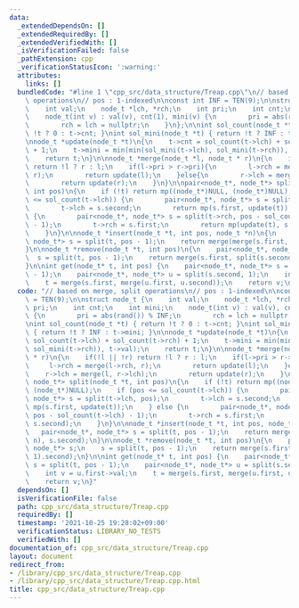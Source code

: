 ```yaml
---
data:
  _extendedDependsOn: []
  _extendedRequiredBy: []
  _extendedVerifiedWith: []
  _isVerificationFailed: false
  _pathExtension: cpp
  _verificationStatusIcon: ':warning:'
  attributes:
    links: []
  bundledCode: "#line 1 \"cpp_src/data_structure/Treap.cpp\"\n// based on merge, split\
    \ operations\n// pos : 1-indexed\n\nconst int INF = TEN(9);\n\nstruct node_t {\n\
    \    int val;\n    node_t *lch, *rch;\n    int pri;\n    int cnt;\n    int mini;\n\
    \    node_t(int v) : val(v), cnt(1), mini(v) {\n        pri = abs(rand()) % INF;\n\
    \        rch = lch = nullptr;\n    }\n};\n\nint sol_count(node_t *t) { return\
    \ !t ? 0 : t->cnt; }\nint sol_mini(node_t *t) { return !t ? INF : t->mini; }\n\
    \nnode_t *update(node_t *t)\n{\n    t->cnt = sol_count(t->lch) + sol_count(t->rch)\
    \ + 1;\n    t->mini = min(min(sol_mini(t->lch), sol_mini(t->rch)), t->val);\n\
    \    return t;\n}\n\nnode_t *merge(node_t *l, node_t * r)\n{\n    if(!l || !r)\
    \ return !l ? r : l;\n    if(l->pri > r->pri){\n        l->rch = merge(l->rch,\
    \ r);\n        return update(l);\n    }else{\n        r->lch = merge(l, r->lch);\n\
    \        return update(r);\n    }\n}\n\npair<node_t*, node_t*> split(node_t *t,\
    \ int pos)\n{\n    if (!t) return mp((node_t*)NULL, (node_t*)NULL);\n    if (pos\
    \ <= sol_count(t->lch)) {\n        pair<node_t*, node_t*> s = split(t->lch, pos);\n\
    \        t->lch = s.second;\n        return mp(s.first, update(t));\n    } else\
    \ {\n        pair<node_t*, node_t*> s = split(t->rch, pos - sol_count(t->lch)\
    \ - 1);\n        t->rch = s.first;\n        return mp(update(t), s.second);\n\
    \    }\n}\n\nnode_t *insert(node_t *t, int pos, node_t *n)\n{\n    pair<node_t*,\
    \ node_t*> s = split(t, pos - 1);\n    return merge(merge(s.first, n), s.second);\n\
    }\n\nnode_t *remove(node_t *t, int pos)\n{\n    pair<node_t*, node_t*> s;\n  \
    \  s = split(t, pos - 1);\n    return merge(s.first, split(s.second, 1).second);\n\
    }\n\nint get(node_t* t, int pos) {\n    pair<node_t*, node_t*> s = split(t, pos\
    \ - 1);\n    pair<node_t*, node_t*> u = split(s.second, 1);\n    int v = u.first->val;\n\
    \    t = merge(s.first, merge(u.first, u.second));\n    return v;\n}\n"
  code: "// based on merge, split operations\n// pos : 1-indexed\n\nconst int INF\
    \ = TEN(9);\n\nstruct node_t {\n    int val;\n    node_t *lch, *rch;\n    int\
    \ pri;\n    int cnt;\n    int mini;\n    node_t(int v) : val(v), cnt(1), mini(v)\
    \ {\n        pri = abs(rand()) % INF;\n        rch = lch = nullptr;\n    }\n};\n\
    \nint sol_count(node_t *t) { return !t ? 0 : t->cnt; }\nint sol_mini(node_t *t)\
    \ { return !t ? INF : t->mini; }\n\nnode_t *update(node_t *t)\n{\n    t->cnt =\
    \ sol_count(t->lch) + sol_count(t->rch) + 1;\n    t->mini = min(min(sol_mini(t->lch),\
    \ sol_mini(t->rch)), t->val);\n    return t;\n}\n\nnode_t *merge(node_t *l, node_t\
    \ * r)\n{\n    if(!l || !r) return !l ? r : l;\n    if(l->pri > r->pri){\n   \
    \     l->rch = merge(l->rch, r);\n        return update(l);\n    }else{\n    \
    \    r->lch = merge(l, r->lch);\n        return update(r);\n    }\n}\n\npair<node_t*,\
    \ node_t*> split(node_t *t, int pos)\n{\n    if (!t) return mp((node_t*)NULL,\
    \ (node_t*)NULL);\n    if (pos <= sol_count(t->lch)) {\n        pair<node_t*,\
    \ node_t*> s = split(t->lch, pos);\n        t->lch = s.second;\n        return\
    \ mp(s.first, update(t));\n    } else {\n        pair<node_t*, node_t*> s = split(t->rch,\
    \ pos - sol_count(t->lch) - 1);\n        t->rch = s.first;\n        return mp(update(t),\
    \ s.second);\n    }\n}\n\nnode_t *insert(node_t *t, int pos, node_t *n)\n{\n \
    \   pair<node_t*, node_t*> s = split(t, pos - 1);\n    return merge(merge(s.first,\
    \ n), s.second);\n}\n\nnode_t *remove(node_t *t, int pos)\n{\n    pair<node_t*,\
    \ node_t*> s;\n    s = split(t, pos - 1);\n    return merge(s.first, split(s.second,\
    \ 1).second);\n}\n\nint get(node_t* t, int pos) {\n    pair<node_t*, node_t*>\
    \ s = split(t, pos - 1);\n    pair<node_t*, node_t*> u = split(s.second, 1);\n\
    \    int v = u.first->val;\n    t = merge(s.first, merge(u.first, u.second));\n\
    \    return v;\n}"
  dependsOn: []
  isVerificationFile: false
  path: cpp_src/data_structure/Treap.cpp
  requiredBy: []
  timestamp: '2021-10-25 19:28:02+09:00'
  verificationStatus: LIBRARY_NO_TESTS
  verifiedWith: []
documentation_of: cpp_src/data_structure/Treap.cpp
layout: document
redirect_from:
- /library/cpp_src/data_structure/Treap.cpp
- /library/cpp_src/data_structure/Treap.cpp.html
title: cpp_src/data_structure/Treap.cpp
---
```

